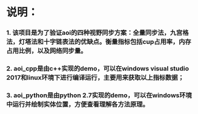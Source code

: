 # 说明：
### 1. 该项目是为了验证aoi的四种视野同步方案：全量同步法，九宫格法，灯塔法和十字链表法的优缺点。衡量指标包括cup占用率，内存占用比例，以及网络同步量。
### 2. aoi_cpp是由c++实现的demo，可以在windows visual studio 2017和linux环境下进行编译运行，主要用来获取以上指标数据；
### 3. aoi_python是由python 2.7实现的demo，可以在windows环境中运行并绘制实体位置，方便查看理解各方法原理。
